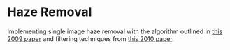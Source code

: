 # Haze Removal

Implementing single image haze removal with the algorithm outlined in [this 2009 paper](http://kaiminghe.com/publications/cvpr09.pdf) and filtering techniques from [this 2010 paper](http://kaiminghe.com/publications/eccv10guidedfilter.pdf).
